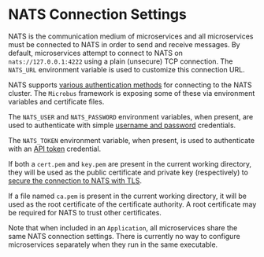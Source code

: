 # NATS Connection Settings

NATS is the communication medium of microservices and all microservices must be connected to NATS in order to send and receive messages. By default, microservices attempt to connect to NATS on `nats://127.0.0.1:4222` using a plain (unsecure) TCP connection. The `NATS_URL` environment variable is used to customize this connection URL.

NATS supports [various authentication methods](https://docs.nats.io/using-nats/developer/connecting) for connecting to the NATS cluster. The `Microbus` framework is exposing some of these via environment variables and certificate files.

The `NATS_USER` and `NATS_PASSWORD` environment variables, when present, are used to authenticate with simple [username and password](https://docs.nats.io/using-nats/developer/connecting/userpass) credentials.

The `NATS_TOKEN` environment variable, when present, is used to authenticate with an [API token](https://docs.nats.io/using-nats/developer/connecting/token#connecting-with-a-token) credential.

If both a `cert.pem` and `key.pem` are present in the current working directory, they will be used as the public certificate and private key (respectively) to [secure the connection to NATS with TLS](https://docs.nats.io/using-nats/developer/connecting/tls).

If a file named `ca.pem` is present in the current working directory, it will be used as the root certificate of the certificate authority. A root certificate may be required for NATS to trust other certificates.

Note that when included in an `Application`, all microservices share the same NATS connection settings. There is currently no way to configure microservices separately when they run in the same executable.
